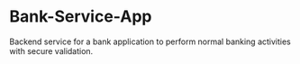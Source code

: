 # Bank-Service-App
Backend service for a bank application to perform normal banking activities with secure validation.
